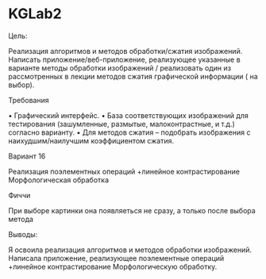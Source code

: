 # KGLab2
Цель:

 Реализация алгоритмов и методов обработки/сжатия изображений. 
 Написать приложение/веб-приложение, реализующее указанные в варианте методы 
 обработки изображений / реализовать один из рассмотренных в лекции методов 
 сжатия графической информации ( на выбор).

Требования

 • Графический интерфейс.
 • База соответствующих изображений для тестирования (зашумленные, 
размытые, малоконтрастные, и т.д.) согласно варианту.
 • Для методов сжатия – подобрать изображения с наихудшим/наилучшим 
коэффициентом сжатия.

Вариант 16

 Реализация поэлементных операций +линейное контрастирование
 Морфологическая обработка

 
Фиччи
 
При выборе картинки она появляеться не сразу, а только после выбора метода


Выводы:

 Я освоила реализация алгоритмов и методов обработки изображений. 
 Написала приложение, реализующее поэлементные операций +линейное контрастирование
 Морфологическую обработку.
